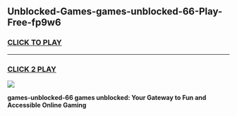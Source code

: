 
## Unblocked-Games-games-unblocked-66-Play-Free-fp9w6
<h3>
<a href="https://premium76.site?title=games-unblocked-66&ref=20M">CLICK TO PLAY</a></h3>
<hr>

<h3>
<a href="https://premium76.site?title=games-unblocked-66&ref=20M">CLICK 2 PLAY</a>
  
</h3>

<a href="https://premium76.site?title=games-unblocked-66&ref=19M"><img src="https://clearcache.store/games.png"></a>


**games-unblocked-66 games unblocked: Your Gateway to Fun and Accessible Online Gaming**
